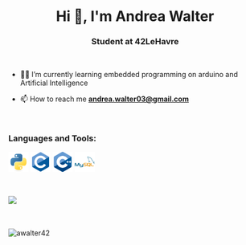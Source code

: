 <h1 align="center">Hi 👋, I'm Andrea Walter</h1>
<h3 align="center">Student at 42LeHavre</h3>

<br>

- 👨‍💻 I’m currently learning embedded programming on arduino and Artificial Intelligence

- 📫 How to reach me **andrea.walter03@gmail.com**

<br>

<h3 align="left">Languages and Tools:</h3>
<p align="left"> <img
      src="https://raw.githubusercontent.com/devicons/devicon/master/icons/python/python-original.svg" alt="python"
      width="40" height="40" />
      <img src="https://raw.githubusercontent.com/devicons/devicon/master/icons/c/c-original.svg"
      alt="c" width="40" height="40" />
    <img src="https://raw.githubusercontent.com/devicons/devicon/master/icons/cplusplus/cplusplus-original.svg"
      alt="cplusplus" width="40" height="40" /> <img
      src="https://raw.githubusercontent.com/devicons/devicon/master/icons/mysql/mysql-original-wordmark.svg"
      alt="mysql" width="40" height="40" /> </p>

<br>

![](https://github-readme-stats.vercel.app/api/top-langs/?username=awalter42&theme=blueberry&hide_border=true&include_all_commits=false&count_private=false&layout=compact)

<br>

<p><img align="center" src="https://github-readme-streak-stats.herokuapp.com/?user=awalter42&theme=dark&background=0d1117&date_format=M%20j%5B%2C%20Y%5D" alt="awalter42" /></p>
      
<p align="left"> <a href="https://twitter.com/" target="blank"><img
      src="https://img.shields.io/twitter/follow/?logo=twitter&style=for-the-badge" alt="" /></a> </p>

